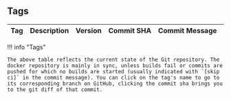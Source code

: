 ## Tags

<table id= "tags-table">
  <thead>
    <th style="white-space:nowrap;">Tag</th>
    <th style="white-space:nowrap;">Description</th>
    <th style="white-space:nowrap;">Version</th>
    <th style="white-space:nowrap;">Commit SHA</th>
    <th style="white-space:nowrap;">Commit Message</th>
    <th style="white-space:nowrap;">Last Updated</th>
    <th style="white-space:nowrap;">Age</th>
  </thead>
  <tbody>
  </tbody>
</table>

!!! info "Tags"

    The above table reflects the current state of the Git repository. The docker repository is mainly in sync, unless builds fail or commits are pushed for which no builds are started (usually indicated with `[skip ci]` in the commit message). You can click on the tag's name to go to its corresponding branch on GitHub, clicking the commit sha brings you to the git diff of that commit.

<script type="text/javascript" src="https://ajax.googleapis.com/ajax/libs/jquery/3.5.1/jquery.min.js"></script>
<script type="text/javascript" src="/javascripts/loadJSON.js"></script>
